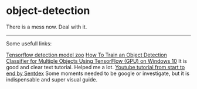 # object-detection

There is a mess now. Deal with it.

---
Some usefull links:

[Tensorflow detection model zoo](https://github.com/tensorflow/models/blob/master/research/object_detection/g3doc/detection_model_zoo.md)
[How To Train an Object Detection Classifier for Multiple Objects Using TensorFlow (GPU) on Windows 10](https://github.com/EdjeElectronics/TensorFlow-Object-Detection-API-Tutorial-Train-Multiple-Objects-Windows-10/blob/master/README.md)
It is good and clear text tutorial. Helped me a lot.
[Youtube tutorial from start to end by Sentdex](https://www.youtube.com/playlist?list=PLQVvvaa0QuDcNK5GeCQnxYnSSaar2tpku)
Some moments needed to be google or investigate, but it is indispensable and super visual guide.
